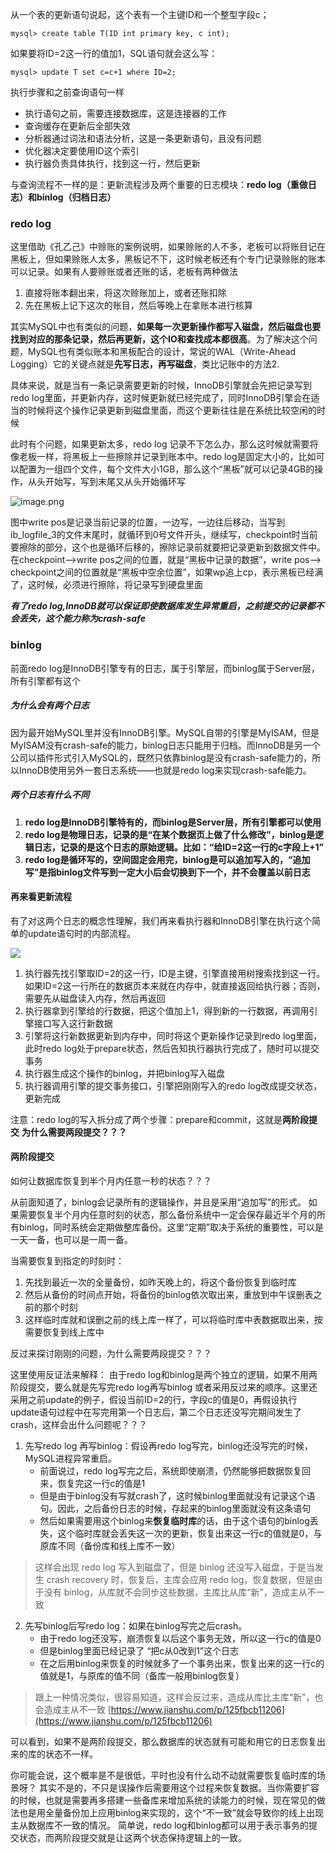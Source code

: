 从一个表的更新语句说起，这个表有一个主键ID和一个整型字段c；

`mysql> create table T(ID int primary key, c int);`

如果要将ID=2这一行的值加1，SQL语句就会这么写：

`mysql> update T set c=c+1 where ID=2;`

执行步骤和之前查询语句一样

- 执行语句之前，需要连接数据库，这是连接器的工作
- 查询缓存在更新后全部失效
- 分析器通过词法和语法分析，这是一条更新语句，且没有问题
- 优化器决定要使用ID这个索引
- 执行器负责具体执行，找到这一行，然后更新



与查询流程不一样的是：更新流程涉及两个重要的日志模块：**redo log（重做日志）**和**binlog（归档日志）**
### redo log
这里借助《孔乙己》中赊账的案例说明，如果赊账的人不多，老板可以将账目记在黑板上，但如果赊账人太多，黑板记不下，这时候老板还有个专门记录赊账的账本可以记录。如果有人要赊账或者还账的话，老板有两种做法

1. 直接将账本翻出来，将这次赊账加上，或者还账扣除
1. 先在黑板上记下这次的账目，然后等晚上在拿账本进行核算



其实MySQL中也有类似的问题，**如果每一次更新操作都写入磁盘，然后磁盘也要找到对应的那条记录，然后再更新，这个IO和查找成本都很高**。为了解决这个问题，MySQL也有类似账本和黑板配合的设计，常说的WAL（Write-Ahead Logging）它的关键点就是**先写日志，再写磁盘**，类比记账中的方法2.


具体来说，就是当有一条记录需要更新的时候，InnoDB引擎就会先把记录写到redo log里面，并更新内存，这时候更新就已经完成了，同时InnoDB引擎会在适当的时候将这个操作记录更新到磁盘里面，而这个更新往往是在系统比较空闲的时候

此时有个问题，如果更新太多，redo log 记录不下怎么办，那么这时候就需要将像老板一样，将黑板上一些擦除并记录到账本中。redo log是固定大小的，比如可以配置为一组四个文件，每个文件大小1GB，那么这个“黑板”就可以记录4GB的操作，从头开始写，写到末尾又从头开始循环写

![image.png](img/1624538179617-35d31495-97fe-4a57-be5a-6ef510e9c2a3.png)

图中write pos是记录当前记录的位置，一边写，一边往后移动，当写到ib_logfile_3的文件末尾时，就循环到0号文件开头，继续写，checkpoint时当前要擦除的部分，这个也是循环后移的，擦除记录前就要把记录更新到数据文件中。
在checkpoint-->write pos之间的位置，就是“黑板中记录的数据”，write pos--> checkpoint之间的位置就是“黑板中空余位置”，如果wp追上cp，表示黑板已经满了，这时候，必须进行擦除，将记录写到硬盘里面


_**有了redo log,InnoDB就可以保证即使数据库发生异常重启，之前提交的记录都不会丢失，这个能力称为crash-safe**_


### binlog
前面redo log是InnoDB引擎专有的日志，属于引擎层，而binlog属于Server层，所有引擎都有这个


##### 为什么会有两个日志
因为最开始MySQL里并没有InnoDB引擎。MySQL自带的引擎是MyISAM，但是MyISAM没有crash-safe的能力，binlog日志只能用于归档。而InnoDB是另一个公司以插件形式引入MySQL的，既然只依靠binlog是没有crash-safe能力的，所以InnoDB使用另外一套日志系统——也就是redo log来实现crash-safe能力。


##### 两个日志有什么不同

1. **redo log是InnoDB引擎特有的，而binlog是Server层，所有引擎都可以使用**
1. **redo log是物理日志，记录的是“在某个数据页上做了什么修改”，binlog是逻辑日志，记录的是这个日志的原始逻辑。比如：“给ID=2这一行的c字段上+1”**
1. **redo log是循环写的，空间固定会用完，binlog是可以追加写入的，“追加写”是指binlog文件写到一定大小后会切换到下一个，并不会覆盖以前日志**





#### 再来看更新流程
有了对这两个日志的概念性理解，我们再来看执行器和InnoDB引擎在执行这个简单的update语句时的内部流程。

![](img/1616147375691-82a0ed83-605f-470d-b17b-4d19e67550b0.png)

1. 执行器先找引擎取ID=2的这一行，ID是主键，引擎直接用树搜索找到这一行。如果ID=2这一行所在的数据页本来就在内存中，就直接返回给执行器；否则，需要先从磁盘读入内存，然后再返回
1. 执行器拿到引擎给的行数据，把这个值加上1，得到新的一行数据，再调用引擎接口写入这行新数据
1. 引擎将这行新数据更新到内存中，同时将这个更新操作记录到redo log里面，此时redo log处于prepare状态，然后告知执行器执行完成了，随时可以提交事务
1. 执行器生成这个操作的binlog，并把binlog写入磁盘
1. 执行器调用引擎的提交事务接口，引擎把刚刚写入的redo log改成提交状态，更新完成

注意：redo log的写入拆分成了两个步骤：prepare和commit，这就是**两阶段提交**
**为什么需要两段提交？？？**
**​**

#### 两阶段提交
如何让数据库恢复到半个月内任意一秒的状态？？？


从前面知道了，binlog会记录所有的逻辑操作，并且是采用“追加写”的形式。
如果需要恢复半个月内任意时刻的状态，那么备份系统中一定会保存最近半个月的所有binlog，同时系统会定期做整库备份。这里“定期”取决于系统的重要性，可以是一天一备，也可以是一周一备。


当需要恢复到指定的时刻时：

1. 先找到最近一次的全量备份，如昨天晚上的，将这个备份恢复到临时库
1. 然后从备份的时间点开始，将备份的binlog依次取出来，重放到中午误删表之前的那个时刻
1. 这样临时库就和误删之前的线上库一样了，可以将临时库中表数据取出来，按需要恢复到线上库中



反过来探讨刚刚的问题，为什么需要两段提交？？？


这里使用反证法来解释：
由于redo log和binlog是两个独立的逻辑，如果不用两阶段提交，要么就是先写完redo log再写binlog 或者采用反过来的顺序。这里还采用之前update的例子，假设当前ID=2的行，字段c的值是0，再假设执行update语句过程中在写完用第一个日志后，第二个日志还没写完期间发生了crash，这样会出什么问题呢？？？

1. 先写redo log 再写binlog：假设再redo log写完，binlog还没写完的时候，MySQL进程异常重启。
   - 前面说过，redo log写完之后，系统即使崩溃，仍然能够把数据恢复回来，恢复完这一行c的值是1
   - 但是由于binlog没有写就crash了，这时候binlog里面就没有记录这个语句。因此，之后备份日志的时候，存起来的binlog里面就没有这条语句
   - 然后如果需要用这个binlog来**恢复临时库**的话，由于这个语句的binlog丢失，这个临时库就会丢失这一次的更新，恢复出来这一行c的值就是0，与原库不同（备份库和线上库不一致）
> 这样会出现 redo log 写入到磁盘了，但是 binlog 还没写入磁盘，于是当发生 crash recovery 时，恢复后，主库会应用 redo log，恢复数据，但是由于没有 binlog，从库就不会同步这些数据，主库比从库“新”，造成主从不一致

2. 先写binlog后写redo log：如果在binlog写完之后crash。
   - 由于redo log还没写，崩溃恢复以后这个事务无效，所以这一行c的值是0
   - 但是binlog里面已经记录了 “把c从0改到1”这个日志
   - 在之后用binlog来恢复的时候就多了一个事务出来，恢复出来的这一行c的值就是1，与原库的值不同（备库一般用binlog恢复）
> 跟上一种情况类似，很容易知道，这样会反过来，造成从库比主库“新”，也会造成主从不一致
> [https://www.jianshu.com/p/125fbcb11206](https://www.jianshu.com/p/125fbcb11206)

可以看到，如果不是两阶段提交，那么数据库的状态就有可能和用它的日志恢复出来的库的状态不一样。




你可能会说，这个概率是不是很低，平时也没有什么动不动就需要恢复临时库的场景呀？
其实不是的，不只是误操作后需要用这个过程来恢复数据。当你需要扩容的时候，也就是需要再多搭建一些备库来增加系统的读能力的时候，现在常见的做法也是用全量备份加上应用binlog来实现的，这个“不一致”就会导致你的线上出现主从数据库不一致的情况。
简单说，redo log和binlog都可以用于表示事务的提交状态，而两阶段提交就是让这两个状态保持逻辑上的一致。

